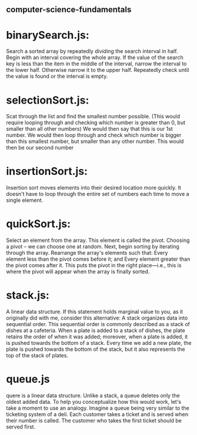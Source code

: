 ## computer-science-fundamentals

# binarySearch.js: 
Search a sorted array by repeatedly dividing the search interval in half. Begin with an interval covering the whole array. If the value of the search key is less than the item in the middle of the interval, narrow the interval to the lower half. Otherwise narrow it to the upper half. Repeatedly check until the value is found or the interval is empty.

# selectionSort.js: 
Scat through the list and find the smallest number possible. (This would require looping through and checking which number is greater than 0, but smaller than all other numbers)
We would then say that this is our 1st number. We would then loop through and check which number is bigger than this smallest number, but smaller than any other number. This would then be our second number

# insertionSort.js: 
Insertion sort moves elements into their desired location more quickly. It doesn't have to loop through the entire set of numbers each time to move a single element.

# quickSort.js: 
Select an element from the array. This element is called the pivot. Choosing a pivot – we can choose one at random. Next, begin sorting by iterating through the array. Rearrange the array's elements such that: Every element less than the pivot comes before it; and Every element greater than the pivot comes after it. This puts the pivot in the right place—i.e., this is where the pivot will appear when the array is finally sorted.

# stack.js:
A linear data structure. If this statement holds marginal value to you, as it originally did with me, consider this alternative: A stack organizes data into sequential order. This sequential order is commonly described as a stack of dishes at a cafeteria. When a plate is added to a stack of dishes, the plate retains the order of when it was added; moreover, when a plate is added, it is pushed towards the bottom of a stack. Every time we add a new plate, the plate is pushed towards the bottom of the stack, but it also represents the top of the stack of plates. 

# queue.js 
quere is a linear data structure. Unlike a stack, a queue deletes only the oldest added data.  To help you conceptualize how this would work, let's take a moment to use an analogy. Imagine a queue being very similar to the ticketing system of a deli. Each customer takes a ticket and is served when their number is called. The customer who takes the first ticket should be served first.
